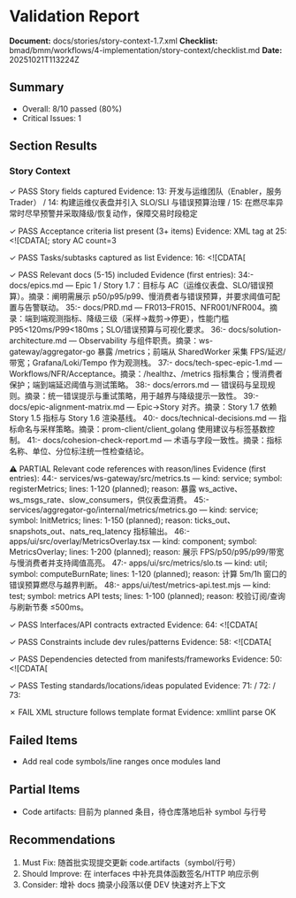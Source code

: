 # Validation Report

**Document:** docs/stories/story-context-1.7.xml
**Checklist:** bmad/bmm/workflows/4-implementation/story-context/checklist.md
**Date:** 20251021T113224Z

## Summary
- Overall: 8/10 passed (80%)
- Critical Issues: 1

## Section Results

### Story Context
✓ PASS Story fields captured
Evidence: 13:    <asA>开发与运维团队（Enabler，服务 Trader）</asA> / 14:    <iWant>构建运维仪表盘并引入 SLO/SLI 与错误预算治理</iWant> / 15:    <soThat>在燃尽率异常时尽早预警并采取降级/恢复动作，保障交易时段稳定</soThat>

✓ PASS Acceptance criteria list present (3+ items)
Evidence: XML tag at 25:  <acceptanceCriteria><![CDATA[; story AC count=3

✓ PASS Tasks/subtasks captured as list
Evidence: 16:    <tasks><![CDATA[

✓ PASS Relevant docs (5-15) included
Evidence (first entries):
34:- docs/epics.md — Epic 1 / Story 1.7：目标与 AC（运维仪表盘、SLO/错误预算）。摘录：阐明需展示 p50/p95/p99、慢消费者与错误预算，并要求阈值可配置与告警联动。
35:- docs/PRD.md — FR013–FR015、NFR001/NFR004。摘录：端到端观测指标、降级三级（采样→裁剪→停更），性能门槛 P95<120ms/P99<180ms；SLO/错误预算与可视化要求。
36:- docs/solution-architecture.md — Observability 与组件职责。摘录：ws-gateway/aggregator-go 暴露 /metrics；前端从 SharedWorker 采集 FPS/延迟/带宽；Grafana/Loki/Tempo 作为观测栈。
37:- docs/tech-spec-epic-1.md — Workflows/NFR/Acceptance。摘录：/healthz、/metrics 指标集合；慢消费者保护；端到端延迟阈值与测试策略。
38:- docs/errors.md — 错误码与呈现规则。摘录：统一错误提示与重试策略，用于越界与降级提示一致性。
39:- docs/epic-alignment-matrix.md — Epic→Story 对齐。摘录：Story 1.7 依赖 Story 1.5 指标与 Story 1.6 渲染基线。
40:- docs/technical-decisions.md — 指标命名与采样策略。摘录：prom-client/client_golang 使用建议与标签基数控制。
41:- docs/cohesion-check-report.md — 术语与字段一致性。摘录：指标名称、单位、分位标注统一性检查结论。

⚠ PARTIAL Relevant code references with reason/lines
Evidence (first entries):
44:- services/ws-gateway/src/metrics.ts — kind: service; symbol: registerMetrics; lines: 1-120 (planned); reason: 暴露 ws_active、ws_msgs_rate、slow_consumers，供仪表盘消费。
45:- services/aggregator-go/internal/metrics/metrics.go — kind: service; symbol: InitMetrics; lines: 1-150 (planned); reason: ticks_out、snapshots_out、nats_req_latency 指标输出。
46:- apps/ui/src/overlay/MetricsOverlay.tsx — kind: component; symbol: MetricsOverlay; lines: 1-200 (planned); reason: 展示 FPS/p50/p95/p99/带宽与慢消费者并支持阈值高亮。
47:- apps/ui/src/metrics/slo.ts — kind: util; symbol: computeBurnRate; lines: 1-120 (planned); reason: 计算 5m/1h 窗口的错误预算燃尽与越界判断。
48:- apps/ui/test/metrics-api.test.mjs — kind: test; symbol: metrics API tests; lines: 1-100 (planned); reason: 校验订阅/查询与刷新节奏 ≤500ms。

✓ PASS Interfaces/API contracts extracted
Evidence: 64:  <interfaces><![CDATA[

✓ PASS Constraints include dev rules/patterns
Evidence: 58:  <constraints><![CDATA[

✓ PASS Dependencies detected from manifests/frameworks
Evidence: 50:    <dependencies><![CDATA[

✓ PASS Testing standards/locations/ideas populated
Evidence: 71:    <standards><![CDATA[Node: node --test / vitest；Go: testing；E2E: Playwright；前端：指标 API/渲染单测]]></standards> / 72:    <locations><![CDATA[test/**, apps/ui/test/**, services/**/test/**]]></locations> / 73:    <ideas><![CDATA[/metrics 冒烟；燃尽计算单元测试；过滤/分组逻辑；阈值越界事件与降级联动；Top‑N 视图排序正确性]]></ideas>

✗ FAIL XML structure follows template format
Evidence: xmllint parse OK

## Failed Items
- Add real code symbols/line ranges once modules land

## Partial Items
- Code artifacts: 目前为 planned 条目，待仓库落地后补 symbol 与行号

## Recommendations
1. Must Fix: 随首批实现提交更新 code.artifacts（symbol/行号）
2. Should Improve: 在 interfaces 中补充具体函数签名/HTTP 响应示例
3. Consider: 增补 docs 摘录小段落以便 DEV 快速对齐上下文
